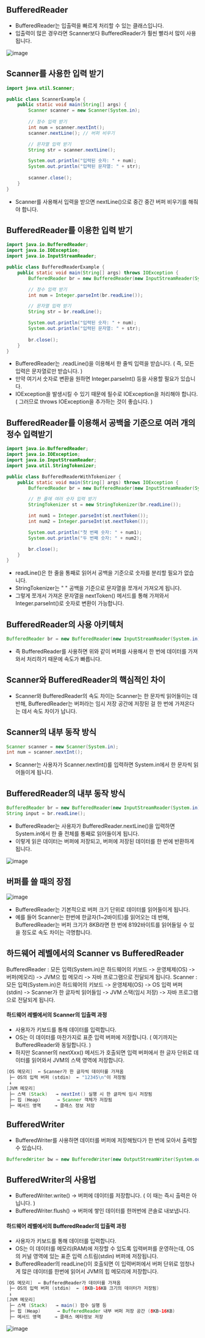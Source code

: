 BufferedReader
--------------------------------
- BufferedReader는 입출력을 빠르게 처리할 수 있는 클래스입니다.
- 입출력이 많은 경우라면 Scanner보다 BufferedReader가 훨씬 빨라서 많이 사용됩니다.

![image](https://github.com/user-attachments/assets/a505cefb-4744-4b43-bc2d-81aef44c6d58)

Scanner를 사용한 입력 받기
-----------------------------------
```java
import java.util.Scanner;

public class ScannerExample {
    public static void main(String[] args) {
        Scanner scanner = new Scanner(System.in);
        
        // 정수 입력 받기
        int num = scanner.nextInt();
        scanner.nextLine(); // 버퍼 비우기

        // 문자열 입력 받기
        String str = scanner.nextLine();

        System.out.println("입력된 숫자: " + num);
        System.out.println("입력된 문자열: " + str);
        
        scanner.close();
    }
}
```
- Scanner를 사용해서 입력을 받으면 nextLine()으로 중간 중간 버퍼 비우기를 해줘야 합니다.

BufferedReader를 이용한 입력 받기
------------------------------------------
```java
import java.io.BufferedReader;
import java.io.IOException;
import java.io.InputStreamReader;

public class BufferedReaderExample {
    public static void main(String[] args) throws IOException {
        BufferedReader br = new BufferedReader(new InputStreamReader(System.in));

        // 정수 입력 받기
        int num = Integer.parseInt(br.readLine());

        // 문자열 입력 받기
        String str = br.readLine();

        System.out.println("입력된 숫자: " + num);
        System.out.println("입력된 문자열: " + str);
        
        br.close();
    }
}
```
- BufferedReader는 .readLine()을 이용해서 한 줄씩 입력을 받습니다. ( 즉, 모든 입력은 문자열로만 받습니다. )
- 만약 여기서 숫자로 변환을 원하면 Integer.parseInt() 등을 사용할 필요가 있습니다.
- IOException을 발생시킬 수 있기 때문에 필수로 IOException을 처리해야 합니다. ( 그러므로 throws IOException을 추가하는 것이 좋습니다. )

BufferedReader를 이용해서 공백을 기준으로 여러 개의 정수 입력받기
-------------------------------------------------------------------
```java
import java.io.BufferedReader;
import java.io.IOException;
import java.io.InputStreamReader;
import java.util.StringTokenizer;

public class BufferedReaderWithTokenizer {
    public static void main(String[] args) throws IOException {
        BufferedReader br = new BufferedReader(new InputStreamReader(System.in));

        // 한 줄에 여러 숫자 입력 받기
        StringTokenizer st = new StringTokenizer(br.readLine());

        int num1 = Integer.parseInt(st.nextToken());
        int num2 = Integer.parseInt(st.nextToken());

        System.out.println("첫 번째 숫자: " + num1);
        System.out.println("두 번째 숫자: " + num2);

        br.close();
    }
}
```
- readLine()은 한 줄을 통째로 읽어서 공백을 기준으로 숫자를 분리할 필요가 없습니다.
- StringTokenizer는 " " 공백을 기준으로 문자열을 쪼개서 가져오게 됩니다.
- 그렇게 쪼개서 가져온 문자열을 nextToken() 메서드를 통해 가져와서 Integer.parseInt()로 숫자로 변환이 가능합니다.

BufferedReader의 사용 아키텍처
-----------------------------------------------------
```java
BufferedReader br = new BufferedReader(new InputStreamReader(System.in));
```
- 즉 BufferedReader를 사용하면 위와 같이 버퍼를 사용해서 한 번에 데이터를 가져와서 처리하기 때문에 속도가 빠릅니다.

Scanner와 BufferedReader의 핵심적인 차이
-------------------------------------------
- Scanner와 BufferedReader의 속도 차이는 Scanner는 한 문자씩 읽어들이는 데 반해, BufferedReader는 버퍼라는 임시 저장 공간에 저장된 걸 한 번에 가져온다는 데서 속도 차이가 납니다.

Scanner의 내부 동작 방식
----------------------------
```java
Scanner scanner = new Scanner(System.in);
int num = scanner.nextInt();
```
- Scanner는 사용자가 Scanner.nextInt()를 입력하면 System.in에서 한 문자씩 읽어들이게 됩니다.

BufferedReader의 내부 동작 방식
------------------------------
```java
BufferedReader br = new BufferedReader(new InputStreamReader(System.in));
String input = br.readLine();
```
- BufferedReader는 사용자가 BufferedReader.nextLine()을 입력하면 System.in에서 한 줄 전체를 통째로 읽어들이게 됩니다.
- 이렇게 읽은 데이터는 버퍼에 저장되고, 버퍼에 저장된 데이터를 한 번에 반환하게 됩니다.

![image](https://github.com/user-attachments/assets/be7efb81-48af-433e-a12d-9ce7f1358a24)

버퍼를 쓸 때의 장점
----------------------------------
![image](https://github.com/user-attachments/assets/68a5efa3-d6cb-4cf7-b54d-cac198f33df8)

- BufferedReader는 기본적으로 버퍼 크기 단위로 데이터를 읽어들이게 됩니다.
- 예를 들어 Scanner는 한번에 한글자(1~2바이트)를 읽어오는 데 반해, BufferedReader는 버퍼 크기가 8KB라면 한 번에 8192바이트를 읽어들일 수 있을 정도로 속도 차이는 극명합니다.

하드웨어 레벨에서의 Scanner vs BufferedReader
----------------------------------------------------------
BufferedReader :  모든 입력(System.in)은 하드웨어의 키보드 -> 운영체제(OS) -> 버퍼(메모리) -> JVM으 힙 메모리 -> 자바 프로그램으로 전달되게 됩니다.
Scanner : 모든 입력(System.in)은 하드웨어의 키보드 -> 운영체제(OS) -> OS 입력 버퍼(stdin) -> Scanner가 한 글자씩 읽어들임 -> JVM 스택(임시 저장) -> 자바 프로그램으로 전달되게 됩니다.

#### 하드웨어 레벨에서의 Scanner의 입출력 과정
- 사용자가 키보드를 통해 데이터를 입력합니다.
- OS는 이 데이터를 마찬가지로 표준 입력 버퍼에 저장합니다. ( 여기까지는 BufferedReader와 동일합니다. )
- 하지만 Scanner의 nextXxx() 메서드가 호출되면 입력 버퍼에서 한 글자 단위로 데이터를 읽어와서 JVM의 스택 영역에 저장합니다.

```java
[OS 메모리]  ← Scanner가 한 글자씩 데이터를 가져옴
 ├─ OS의 입력 버퍼 (stdin)  ← "12345\n"이 저장됨
 ↓
[JVM 메모리]
 ├─ 스택 (Stack)   → nextInt() 실행 시 한 글자씩 임시 저장됨
 ├─ 힙 (Heap)      → Scanner 객체가 저장됨
 ├─ 메서드 영역     → 클래스 정보 저장
```

BufferedWriter
---------------------------------------------
- BufferedWriter를 사용하면 데이터를 버퍼에 저장해뒀다가 한 번에 모아서 출력할 수 있습니다.

```java
BufferedWriter bw = new BufferedWriter(new OutputStreamWriter(System.out));
```

BufferedWriter의 사용법
---------------------------------------------
- BufferedWriter.write() -> 버퍼에 데이터를 저장합니다. ( 이 때는 즉시 출력은 아닙니다. )
- BufferedWriter.flush() -> 버퍼에 쌓인 데이터를 한꺼번에 콘솔로 내보냅니다.


#### 하드웨어 레벨에서의 BufferedReader의 입출력 과정
- 사용자가 키보드를 통해 데이터를 입력합니다.
- OS는 이 데이터를 메모리(RAM)에 저장할 수 있도록 입력버퍼를 운영하는데, OS의 커널 영역에 있는 표준 입력 스트림(stdin) 버퍼에 저장됩니다.
- BufferedReader의 readLine()이 호출되면 이 입력버퍼에서 버퍼 단위로 엄청나게 많은 데이터를 한번에 읽어서 JVM의 힙 메모리에 저장합니다.

```java
[OS 메모리]  ← BufferedReader가 데이터를 가져옴
 ├─ OS의 입력 버퍼 (stdin)  ← (8KB~16KB 크기의 데이터가 저장됨)
 ↓
[JVM 메모리]
 ├─ 스택 (Stack)   → main() 함수 실행 등
 ├─ 힙 (Heap)      → BufferedReader 내부 버퍼 저장 공간 (8KB~16KB)
 ├─ 메서드 영역     → 클래스 메타정보 저장
```

![image](https://github.com/user-attachments/assets/70f2d753-7ee8-4f83-916d-67e640c1c977)

